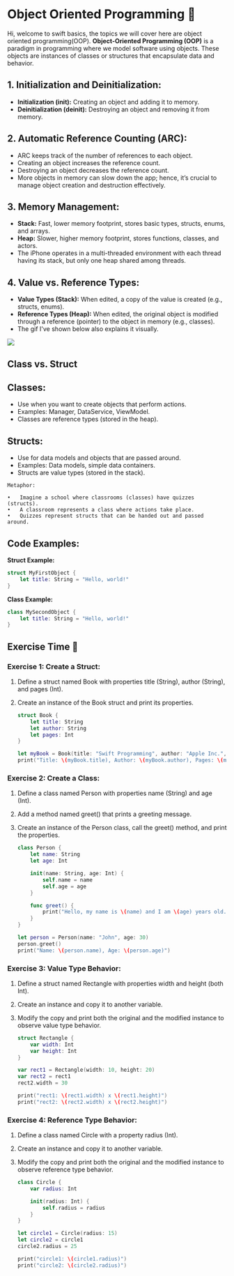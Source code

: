 # Object Oriented Programming 📖

Hi, welcome to swift basics, the topics we will cover here are object oriented programming(OOP). **Object-Oriented Programming (OOP)** is a paradigm in programming where we model software using objects. These objects are instances of classes or structures that encapsulate data and behavior.

## **1. Initialization and Deinitialization:**

- **Initialization (init):** Creating an object and adding it to memory.
- **Deinitialization (deinit):** Destroying an object and removing it from memory.

## **2. Automatic Reference Counting (ARC):**

- ARC keeps track of the number of references to each object.
- Creating an object increases the reference count.
- Destroying an object decreases the reference count.
- More objects in memory can slow down the app; hence, it’s crucial to manage object creation and destruction effectively.

## **3. Memory Management:**

- **Stack:** Fast, lower memory footprint, stores basic types, structs, enums, and arrays.
- **Heap:** Slower, higher memory footprint, stores functions, classes, and actors.
- The iPhone operates in a multi-threaded environment with each thread having its stack, but only one heap shared among threads.

## **4. Value vs. Reference Types:**

- **Value Types (Stack):** When edited, a copy of the value is created (e.g., structs, enums).
- **Reference Types (Heap):** When edited, the original object is modified through a reference (pointer) to the object in memory (e.g., classes).
- The gif I've shown below also explains it visually.

<img src="https://miro.medium.com/max/940/1*N4CTsUuCT8mu7k2YlADqxQ.gif">

## **Class vs. Struct**

## **Classes**:

- Use when you want to create objects that perform actions.
- Examples: Manager, DataService, ViewModel.
- Classes are reference types (stored in the heap).

## **Structs**:

- Use for data models and objects that are passed around.
- Examples: Data models, simple data containers.
- Structs are value types (stored in the stack).

```
Metaphor:

•	Imagine a school where classrooms (classes) have quizzes (structs).
•	A classroom represents a class where actions take place.
•	Quizzes represent structs that can be handed out and passed around.

```

## **Code Examples**:

**Struct Example:**

```swift
struct MyFirstObject {
    let title: String = "Hello, world!"
}
```

**Class Example:**

```swift
class MySecondObject {
    let title: String = "Hello, world!"
}
```

## Exercise Time 🚀

### Exercise 1: **Create a Struct:**

1. Define a struct named Book with properties title (String), author (String), and pages (Int).
2. Create an instance of the Book struct and print its properties.
    
    ```swift
    struct Book {
        let title: String
        let author: String
        let pages: Int
    }
    
    let myBook = Book(title: "Swift Programming", author: "Apple Inc.", pages: 500)
    print("Title: \(myBook.title), Author: \(myBook.author), Pages: \(myBook.pages)")
    ```
    

### Exercise 2: **Create a Class:**

1. Define a class named Person with properties name (String) and age (Int).
2. Add a method named greet() that prints a greeting message.
3. Create an instance of the Person class, call the greet() method, and print the properties.
    
    ```swift
    class Person {
        let name: String
        let age: Int
    
        init(name: String, age: Int) {
            self.name = name
            self.age = age
        }
    
        func greet() {
            print("Hello, my name is \(name) and I am \(age) years old.")
        }
    }
    
    let person = Person(name: "John", age: 30)
    person.greet()
    print("Name: \(person.name), Age: \(person.age)")
    ```
    

### Exercise 3: **Value Type Behavior:**

1. Define a struct named Rectangle with properties width and height (both Int).
2. Create an instance and copy it to another variable.
3. Modify the copy and print both the original and the modified instance to observe value type behavior.
    
    ```swift
    struct Rectangle {
        var width: Int
        var height: Int
    }
    
    var rect1 = Rectangle(width: 10, height: 20)
    var rect2 = rect1
    rect2.width = 30
    
    print("rect1: \(rect1.width) x \(rect1.height)")
    print("rect2: \(rect2.width) x \(rect2.height)")
    ```
    

### Exercise 4: **Reference Type Behavior:**

1. Define a class named Circle with a property radius (Int).
2. Create an instance and copy it to another variable.
3. Modify the copy and print both the original and the modified instance to observe reference type behavior.
    
    ```swift
    class Circle {
        var radius: Int
    
        init(radius: Int) {
            self.radius = radius
        }
    }
    
    let circle1 = Circle(radius: 15)
    let circle2 = circle1
    circle2.radius = 25
    
    print("circle1: \(circle1.radius)")
    print("circle2: \(circle2.radius)")
    ```
